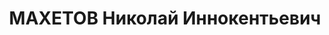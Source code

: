 ---
title: МАХЕТОВ Николай Иннокентьевич
description: "Род. в 1911, г. Иркутск, русский, обр.: среднее, б/п. Проживал: г. Иркутск.\
  \ Начальник механических мастерских Восточно-Сибирского пароходства \n  Арестован\
  \ 15.04.1937. Обв. по ст. ст. 58-7, 58-9 УК РСФСР. Приговор: ВК ВС СССР, 25.10.1937\
  \ – 10 лет. \n  Реабилитирован ВК ВС СССР 26.12.1957"
---